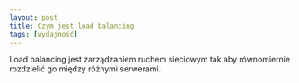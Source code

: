 ```yaml
---
layout: post
title: Czym jest load balancing
tags: [wydajność]
---
```


Load balancing jest zarządzaniem ruchem sieciowym tak aby równomiernie rozdzielić go między różnymi serwerami.